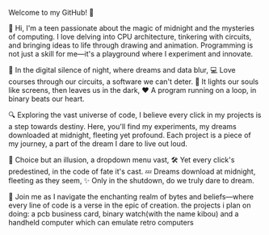 Welcome to my GitHub! 🌌

👋 Hi, I'm a teen passionate about the magic of midnight and the mysteries of computing. I love delving into CPU architecture, tinkering with circuits, and bringing ideas to life through drawing and animation. Programming is not just a skill for me—it's a playground where I experiment and innovate.

🌙 In the digital silence of night, where dreams and data blur,
💻 Love courses through our circuits, a software we can't deter.
🌟 It lights our souls like screens, then leaves us in the dark,
❤️ A program running on a loop, in binary beats our heart.

🔍 Exploring the vast universe of code, I believe every click in my projects is a step towards destiny. Here, you'll find my experiments, my dreams downloaded at midnight, fleeting yet profound. Each project is a piece of my journey, a part of the dream I dare to live out loud.

👾 Choice but an illusion, a dropdown menu vast,
🛠 Yet every click's predestined, in the code of fate it's cast.
💤 Dreams download at midnight, fleeting as they seem,
✨ Only in the shutdown, do we truly dare to dream.

🚀 Join me as I navigate the enchanting realm of bytes and beliefs—where every line of code is a verse in the epic of creation.
the projects i plan on doing: a pcb business card, binary watch(with the name kibou) and a handheld computer which can emulate retro computers
